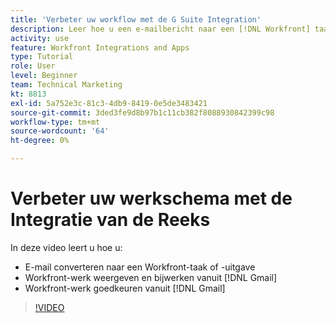 ```yaml
---
title: 'Verbeter uw workflow met de G Suite Integration'
description: Leer hoe u een e-mailbericht naar een [!DNL Workfront] taak of uitgave, weergave en update [!DNL Workfront] werken vanuit Gmail en goedkeuren [!DNL Workfront] werk van Gmail.
activity: use
feature: Workfront Integrations and Apps
type: Tutorial
role: User
level: Beginner
team: Technical Marketing
kt: 8813
exl-id: 5a752e3c-81c3-4db9-8419-0e5de3483421
source-git-commit: 3ded3fe9d8b97b1c11cb382f8088930842399c98
workflow-type: tm+mt
source-wordcount: '64'
ht-degree: 0%

---
```


# Verbeter uw werkschema met de Integratie van de Reeks

In deze video leert u hoe u:

* E-mail converteren naar een Workfront-taak of -uitgave
* Workfront-werk weergeven en bijwerken vanuit [!DNL Gmail]
* Workfront-werk goedkeuren vanuit [!DNL Gmail]

>[!VIDEO](https://video.tv.adobe.com/v/335114/?quality=12)
